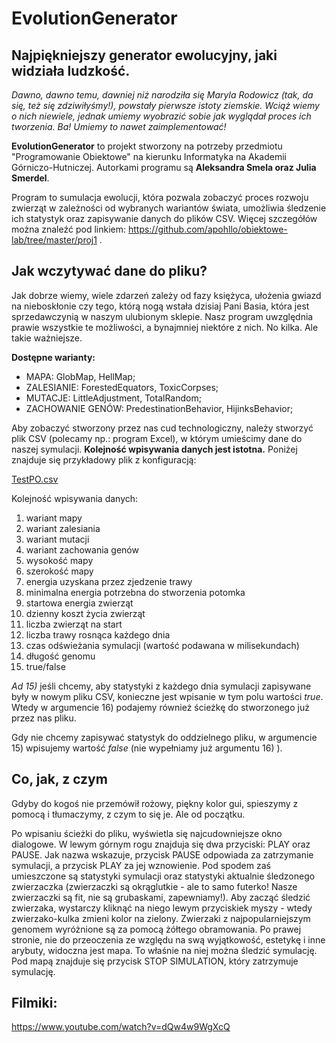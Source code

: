 # EvolutionGenerator
## Najpiękniejszy generator ewolucyjny, jaki widziała ludzkość.

*Dawno, dawno temu, dawniej niż narodziła się Maryla Rodowicz (tak, da się, też się zdziwiłyśmy!), powstały pierwsze istoty ziemskie. Wciąż wiemy o nich niewiele, jednak umiemy wyobrazić sobie jak wyglądał proces ich tworzenia. Ba! Umiemy to nawet zaimplementować!*

**EvolutionGenerator** to projekt stworzony na potrzeby przedmiotu "Programowanie Obiektowe" na kierunku Informatyka na Akademii Górniczo-Hutniczej. Autorkami programu są **Aleksandra Smela oraz Julia Smerdel**.

Program to sumulacja ewolucji, która pozwala zobaczyć proces rozwoju zwierząt w zależności od wybranych wariantów świata, umożliwia śledzenie ich statystyk oraz zapisywanie danych do plików CSV. Więcej szczegółów można znaleźć pod linkiem: https://github.com/apohllo/obiektowe-lab/tree/master/proj1 .



## Jak wczytywać dane do pliku?
Jak dobrze wiemy, wiele zdarzeń zależy od fazy księżyca, ułożenia gwiazd na nieboskłonie czy tego, którą nogą wstała dzisiaj Pani Basia, która jest sprzedawczynią w naszym ulubionym sklepie. 
Nasz program uwzględnia prawie wszystkie te możliwości, a bynajmniej niektóre z nich. No kilka. Ale takie ważniejsze.

**Dostępne warianty:**
- MAPA: GlobMap, HellMap;
- ZALESIANIE: ForestedEquators, ToxicCorpses;
- MUTACJE: LittleAdjustment, TotalRandom;
- ZACHOWANIE GENÓW: PredestinationBehavior, HijinksBehavior;

Aby zobaczyć stworzony przez nas cud technologiczny, należy stworzyć plik CSV (polecamy np.: program Excel), w którym umieścimy dane do naszej symulacji. **Kolejność wpisywania danych jest istotna.** Poniżej znajduje się przykładowy plik z konfiguracją:

[TestPO.csv](https://github.com/smelaa/EvolutionGenerator/files/10328324/TestPO.csv)

Kolejność wpisywania danych:
1) wariant mapy
2) wariant zalesiania
3) wariant mutacji
4) wariant zachowania genów
5) wysokość mapy
6) szerokość mapy
7) energia uzyskana przez zjedzenie trawy
8) minimalna energia potrzebna do stworzenia potomka
9) startowa energia zwierząt
10) dzienny koszt życia zwierząt
11) liczba zwierząt na start
12) liczba trawy rosnąca każdego dnia
13) czas odświeżania symulacji (wartość podawana w milisekundach)
14) długość genomu
15) true/false

*Ad 15)* jeśli chcemy, aby statystyki z każdego dnia symulacji zapisywane były w nowym pliku CSV, konieczne jest wpisanie w tym polu wartości *true*. Wtedy w argumencie 16) podajemy również ścieżkę do stworzonego już przez nas pliku. 

Gdy nie chcemy zapisywać statystyk do oddzielnego pliku, w argumencie 15) wpisujemy wartość *false* (nie wypełniamy już argumentu 16) ).


## Co, jak, z czym
Gdyby do kogoś nie przemówił rożowy, piękny kolor gui, spieszymy z pomocą i tłumaczymy, z czym to się je. Ale od początku.

Po wpisaniu ścieżki do pliku, wyświetla się najcudowniejsze okno dialogowe. W lewym górnym rogu znajduja się dwa przyciski: PLAY oraz PAUSE. Jak nazwa wskazuje, przycisk PAUSE odpowiada za zatrzymanie symulacji, a przycisk PLAY za jej wznowienie. 
Pod spodem zaś umieszczone są statystyki symulacji oraz statystyki aktualnie śledzonego zwierzaczka (zwierzaczki są okrąglutkie - ale to samo futerko! Nasze zwierzaczki są fit, nie są grubaskami, zapewniamy!). Aby zacząć śledzić zwierzaka, wystarczy kliknąć na niego lewym przyciskiek myszy - wtedy zwierzako-kulka zmieni kolor na zielony.
Zwierzaki z najpopularniejszym genomem wyróżnione są za pomocą żółtego obramowania.
Po prawej stronie, nie do przeoczenia ze względu na swą wyjątkowość, estetykę i inne arybuty, widoczna jest mapa. To właśnie na niej można śledzić symulację.
Pod mapą znajduje się przycisk STOP SIMULATION, który zatrzymuje symulację.



## Filmiki:
https://www.youtube.com/watch?v=dQw4w9WgXcQ



